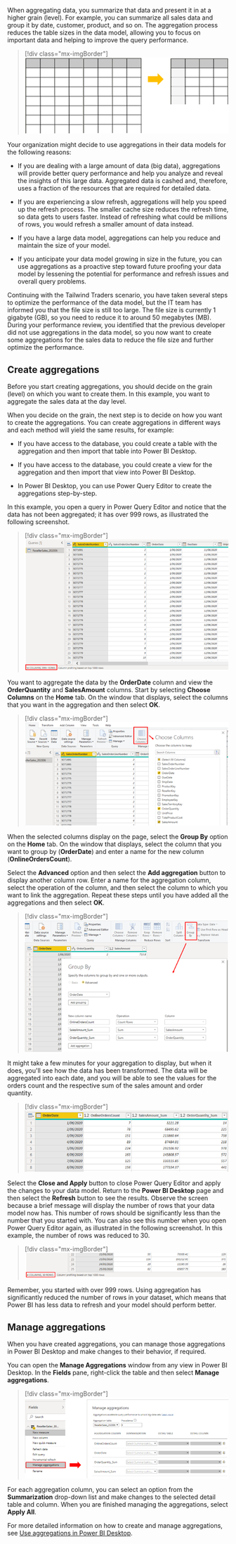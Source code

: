 When aggregating data, you summarize that data and present it in at a higher grain (level). For example, you can summarize all sales data and group it by date, customer, product, and so on. The aggregation process reduces the table sizes in the data model, allowing you to focus on important data and helping to improve the query performance.

> [!div class="mx-imgBorder"]
> [![Aggregate data to reduce row size](../media/6-aggregate-data-overview.ss.png)](../media/6-aggregate-data-overview.ss.png#lightbox)

Your organization might decide to use aggregations in their data models for the following reasons:

-   If you are dealing with a large amount of data (big data), aggregations will provide better query performance and help you analyze and reveal the insights of this large data. Aggregated data is cashed and, therefore, uses a fraction of the resources that are required for detailed data.

-   If you are experiencing a slow refresh, aggregations will help you speed up the refresh process. The smaller cache size reduces the refresh time, so data gets to users faster. Instead of refreshing what could be millions of rows, you would refresh a smaller amount of data instead.

-   If you have a large data model, aggregations can help you reduce and maintain the size of your model.

-   If you anticipate your data model growing in size in the future, you can use aggregations as a proactive step toward future proofing your data model by lessening the potential for performance and refresh issues and overall query problems.

Continuing with the Tailwind Traders scenario, you have taken several steps to optimize the performance of the data model, but the IT team has informed you that the file size is still too large. The file size is currently 1 gigabyte (GB), so you need to reduce it to around 50 megabytes (MB). During your performance review, you identified that the previous developer did not use aggregations in the data model, so you now want to create some aggregations for the sales data to reduce the file size and further optimize the performance.

## Create aggregations

Before you start creating aggregations, you should decide on the grain (level) on which you want to create them. In this example, you want to aggregate the sales data at the day level.

When you decide on the grain, the next step is to decide on how you want to create the aggregations. You can create aggregations in different ways and each method will yield the same results, for example:

-   If you have access to the database, you could create a table with the aggregation and then import that table into Power BI Desktop.

-   If you have access to the database, you could create a view for the aggregation and then import that view into Power BI Desktop.

-   In Power BI Desktop, you can use Power Query Editor to create the aggregations step-by-step.

In this example, you open a query in Power Query Editor and notice that the data has not been aggregated; it has over 999 rows, as illustrated the following screenshot.

> [!div class="mx-imgBorder"]
> [![Before aggregation high number of rows](../media/6-aggregate-data-before-ssm.png)](../media/6-aggregate-data-before-ssm.png#lightbox)

You want to aggregate the data by the **OrderDate** column and view the **OrderQuantity** and **SalesAmount** columns. Start by selecting **Choose Columns** on the **Home** tab. On the window that displays, select the columns that you want in the aggregation and then select **OK**.

> [!div class="mx-imgBorder"]
> [![Choose columns to use in aggregation](../media/6-aggregate-choose-columns-ssm.png)](../media/6-aggregate-choose-columns-ssm.png#lightbox)

When the selected columns display on the page, select the **Group By** option on the **Home** tab. On the window that displays, select the column that you want to group by (**OrderDate**) and enter a name for the new column (**OnlineOrdersCount**).

Select the **Advanced** option and then select the **Add aggregation** button to display another column row. Enter a name for the aggregation column, select the operation of the column, and then select the column to which you want to link the aggregation. Repeat these steps until you have added all the aggregations and then select **OK**.

> [!div class="mx-imgBorder"]
> [![Select group and add aggregations](../media/6-aggregate-group-ssm.png)](../media/6-aggregate-group-ssm.png#lightbox)

It might take a few minutes for your aggregation to display, but when it does, you'll see how the data has been transformed. The data will be aggregated into each date, and you will be able to see the values for the orders count and the respective sum of the sales amount and order quantity.

> [!div class="mx-imgBorder"]
> [![Result of aggregation](../media/6-aggregate-data-after-new-columns-ss.png)](../media/6-aggregate-data-after-new-columns-ss.png#lightbox)

Select the **Close and Apply** button to close Power Query Editor and apply the changes to your data model. Return to the **Power BI Desktop** page and then select the **Refresh** button to see the results. Observe the screen because a brief message will display the number of rows that your data model now has. This number of rows should be significantly less than the number that you started with. You can also see this number when you open Power Query Editor again, as illustrated in the following screenshot. In this example, the number of rows was reduced to 30.

> [!div class="mx-imgBorder"]
> [![After aggregation low number of rows](../media/6-aggregate-data-after-less-rows-ssm.png)](../media/6-aggregate-data-after-less-rows-ssm.png#lightbox)

Remember, you started with over 999 rows. Using aggregation has significantly reduced the number of rows in your dataset, which means that Power BI has less data to refresh and your model should perform better.

## Manage aggregations

When you have created aggregations, you can manage those aggregations in Power BI Desktop and make changes to their behavior, if required.

You can open the **Manage Aggregations** window from any view in Power BI Desktop. In the **Fields** pane, right-click the table and then select **Manage aggregations**.

> [!div class="mx-imgBorder"]
> [![Open manage aggregations window](../media/6-open-manage-aggregations-window-ssm.png)](../media/6-open-manage-aggregations-window-ssm.png#lightbox)

For each aggregation column, you can select an option from the **Summarization** drop-down list and make changes to the selected detail table and column. When you are finished managing the aggregations, select **Apply All**.

For more detailed information on how to create and manage aggregations, see [Use aggregations in Power BI Desktop](https://docs.microsoft.com/power-bi/transform-model/desktop-aggregations/?azure-portal=true).
